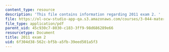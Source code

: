 ```yaml
---
content_type: resource
description: 'This file contains information regarding 2011 exam 2. '
file: https://ol-ocw-studio-app-qa.s3.amazonaws.com/courses/3-044-materials-processing-spring-2013/6f304d38562cbf5ba5fb39eed501a5f3_MIT3_044S13_2011exam2.pdf
file_type: application/pdf
parent_uid: 45c930c7-8030-c183-3ff9-98d686289e66
resourcetype: Document
title: 2011 exam 2
uid: 6f304d38-562c-bf5b-a5fb-39eed501a5f3
---
```

